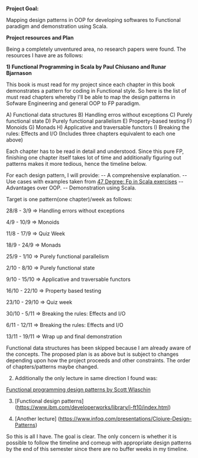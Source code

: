 **Project Goal:**

Mapping design patterns in OOP for developing softwares to Functional paradigm and demonstration using Scala.

**Project resources and Plan**

Being a completely unventured area, no research papers were found. The resources I have are as follows:

**1) Functional Programming in Scala by Paul Chiusano and Runar Bjarnason**

This book is must read for my project since each chapter in this book demonstrates a pattern for coding in Functional style. So here is the list of must read chapters whereby I'll be able to map the design patterns in Sofware Engineering and general OOP to FP paradigm.

A) Functional data structures
B) Handling erros without exceptions
C) Purely functional state
D) Purely functional parallelism
E) Property-based testing
F) Monoids
G) Monads
H) Applicative and traversable functors
I) Breaking the rules: Effects and I/O
 (Includes three chapters equivalent to each one above)

Each chapter has to be read in detail and understood. Since this pure FP, finishing one chapter itself takes lot of time and additionally figuring out patterns makes it more tedious, hence the timeline below. 

For each design pattern, I will provide:
-- A comprehensive explanation.
-- Use cases with examples taken from [47 Degree: Fp in Scala exercises](https://www.scala-exercises.org/) 
-- Advantages over OOP.
-- Demonstration using Scala.

Target is one pattern(one chapter)/week as follows:

28/8 - 3/9    => Handling errors without exceptions

4/9  - 10/9   => Monoids

11/8 - 17/9   => Quiz Week

18/9 - 24/9   => Monads

25/9 - 1/10   => Purely functional parallelism

2/10 - 8/10   => Purely functional state

9/10 - 15/10  => Applicative and traversable functors

16/10 - 22/10 => Property based testing

23/10 - 29/10 => Quiz week

30/10 - 5/11  => Breaking the rules: Effects and I/O

6/11 - 12/11  => Breaking the rules: Effects and I/O

13/11 - 19/11 => Wrap up and final demonstration

Functional data structures has been skipped because I am already aware of the concepts. The proposed plan is as above but is subject to changes depending upon how the project proceeds and other constraints. The order of 
chapters/patterns maybe changed.

2) Additionally the only lecture in same direction I found was:

[Functional programming design patterns by Scott Wlaschin](https://vimeo.com/113588389)

3) [Functional design patterns] (https://www.ibm.com/developerworks/library/j-ft10/index.html)

4) [Another lecture] (https://www.infoq.com/presentations/Clojure-Design-Patterns)

So this is all I have. The goal is clear. The only concern is whether it is possible to follow the timeline and comeup with appropriate design patterns by the end of this semester since there are no buffer weeks in my timeline.
